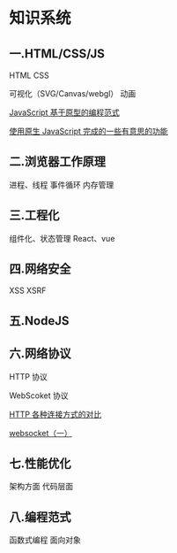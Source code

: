 # 知识系统

## 一.HTML/CSS/JS

HTML
CSS

可视化（SVG/Canvas/webgl）
动画

[JavaScript 基于原型的编程范式]()

[使用原生 JavaScript 完成的一些有意思的功能]()

## 二.浏览器工作原理

进程、线程
事件循环
内存管理

## 三.工程化

组件化、状态管理
React、vue

## 四.网络安全

XSS
XSRF

## 五.NodeJS

## 六.网络协议

HTTP 协议

WebScoket 协议

[HTTP 各种连接方式的对比](https://github.com/huanghuiqiang/web_sys/tree/master/HTTP/HTTP协议各连接方式的对比.md)

[websocket（一）](https://github.com/huanghuiqiang/web_sys/tree/master/HTTP/websocket_1.md)

## 七.性能优化

架构方面
代码层面

## 八.编程范式

函数式编程
面向对象
